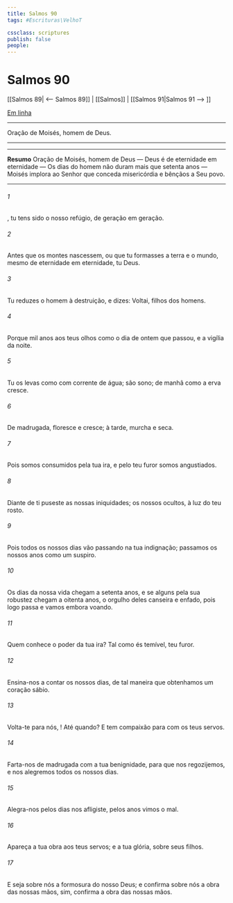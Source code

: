 ```yaml
---
title: Salmos 90
tags: #Escrituras\VelhoT

cssclass: scriptures
publish: false
people:
---
```


# Salmos 90
[[Salmos 89| <-- Salmos 89]] | [[Salmos]] | [[Salmos 91|Salmos 91 --> ]]

[Em linha](https://churchofjesuschrist.org/study/scriptures/ot/ps/90?lang=por)

---
Oração de Moisés, homem de Deus.

---

---
__Resumo__
Oração de Moisés, homem de Deus — Deus é de eternidade em eternidade — Os dias do homem não duram mais que setenta anos — Moisés implora ao Senhor que conceda misericórdia e bênçãos a Seu povo.

---
###### 1 
, tu tens sido o nosso refúgio, de geração em geração.

###### 2 
Antes que os montes nascessem, ou que tu formasses a terra e o mundo, mesmo de eternidade em eternidade, tu  Deus.

###### 3 
Tu reduzes o homem à destruição, e dizes: Voltai, filhos dos homens.

###### 4 
Porque mil anos  aos teus olhos como o dia de ontem que passou, e  a vigília da noite.

###### 5 
Tu os levas como com  corrente de água; são  sono; de manhã  como a erva  cresce.

###### 6 
De madrugada, floresce e cresce; à tarde, murcha e seca.

###### 7 
Pois somos consumidos pela tua ira, e pelo teu furor somos angustiados.

###### 8 
Diante de ti puseste as nossas iniquidades; os nossos  ocultos, à luz do teu rosto.

###### 9 
Pois todos os nossos dias vão passando na tua indignação; passamos os nossos anos como um suspiro.

###### 10 
Os dias da nossa vida chegam a setenta anos, e se alguns pela sua robustez chegam a oitenta anos, o orgulho deles  canseira e enfado, pois logo passa e vamos embora voando.

###### 11 
Quem conhece o poder da tua ira? Tal como és temível,  teu furor.

###### 12 
Ensina-nos a contar os nossos dias, de tal maneira que obtenhamos um coração sábio.

###### 13 
Volta-te para nós, ! Até quando? E tem compaixão para com os teus servos.

###### 14 
Farta-nos de madrugada com a tua benignidade, para que nos regozijemos, e nos alegremos todos os nossos dias.

###### 15 
Alegra-nos pelos dias  nos afligiste,  pelos anos  vimos o mal.

###### 16 
Apareça a tua obra aos teus servos; e a tua glória, sobre seus filhos.

###### 17 
E seja sobre nós a formosura do  nosso Deus; e confirma sobre nós a obra das nossas mãos, sim, confirma a obra das nossas mãos.


